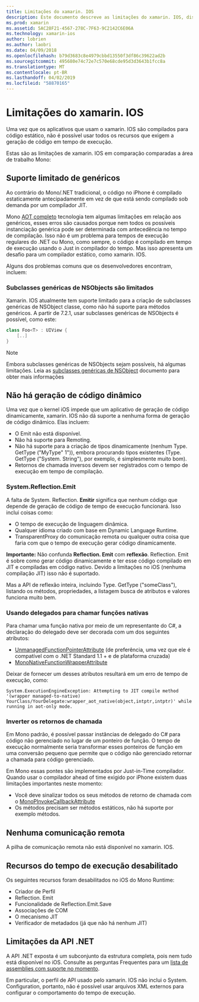 ```yaml
---
title: Limitações do xamarin. IOS
description: Este documento descreve as limitações do xamarin. IOS, discutindo os elementos genéricos, subclasses genéricas de NSObjects, P/Invokes em objetos genéricos e muito mais.
ms.prod: xamarin
ms.assetid: 5AC28F21-4567-278C-7F63-9C2142C6E06A
ms.technology: xamarin-ios
author: lobrien
ms.author: laobri
ms.date: 04/09/2018
ms.openlocfilehash: b79d3683c8e4979cbbd13550f3df86c39622ad2b
ms.sourcegitcommit: 495680e74c72e7c570e68cde95d3d3643b1fcc8a
ms.translationtype: MT
ms.contentlocale: pt-BR
ms.lasthandoff: 04/02/2019
ms.locfileid: "58870165"
---
```

# <a name="limitations-of-xamarinios"></a>Limitações do xamarin. IOS

Uma vez que os aplicativos que usam o xamarin. IOS são compilados para código estático, não é possível usar todos os recursos que exigem a geração de código em tempo de execução.

Estas são as limitações de xamarin. IOS em comparação comparadas a área de trabalho Mono:

 <a name="Limited_Generics_Support" />


## <a name="limited-generics-support"></a>Suporte limitado de genéricos

Ao contrário do Mono/.NET tradicional, o código no iPhone é compilado estaticamente antecipadamente em vez de que está sendo compilado sob demanda por um compilador JIT.

Mono [AOT completo](https://www.mono-project.com/docs/advanced/aot/#full-aot) tecnologia tem algumas limitações em relação aos genéricos, esses erros são causados porque nem todos os possíveis instanciação genérica pode ser determinada com antecedência no tempo de compilação. Isso não é um problema para tempos de execução regulares do .NET ou Mono, como sempre, o código é compilado em tempo de execução usando o Just in compilador do tempo. Mas isso apresenta um desafio para um compilador estático, como xamarin. IOS.

Alguns dos problemas comuns que os desenvolvedores encontram, incluem:

 <a name="Generic_Subclasses_of_NSObjects_are_limited" />


### <a name="generic-subclasses-of-nsobjects-are-limited"></a>Subclasses genéricas de NSObjects são limitados

Xamarin. IOS atualmente tem suporte limitado para a criação de subclasses genéricas de NSObject classe, como não há suporte para métodos genéricos. A partir de 7.2.1, usar subclasses genéricas de NSObjects é possível, como este:

```csharp
class Foo<T> : UIView {
    [..]
}
```

> [!NOTE]
> Embora subclasses genéricas de NSObjects sejam possíveis, há algumas limitações. Leia as [subclasses genéricas de NSObject](~/ios/internals/api-design/nsobject-generics.md) documento para obter mais informações


 <a name="No_Dynamic_Code_Generation" />


## <a name="no-dynamic-code-generation"></a>Não há geração de código dinâmico

Uma vez que o kernel iOS impede que um aplicativo de geração de código dinamicamente, xamarin. IOS não dá suporte a nenhuma forma de geração de código dinâmico. Elas incluem:

-  O Emit não está disponível.
-  Não há suporte para Remoting.
-  Não há suporte para a criação de tipos dinamicamente (nenhum Type. GetType ("MyType" 1")), embora procurando tipos existentes (Type. GetType ("System. String"), por exemplo, é simplesmente muito bom). 
-  Retornos de chamada inversos devem ser registrados com o tempo de execução em tempo de compilação.


 
 <a name="System.Reflection.Emit" />


### <a name="systemreflectionemit"></a>System.Reflection.Emit

A falta de System. Reflection. **Emitir** significa que nenhum código que depende de geração de código de tempo de execução funcionará. Isso inclui coisas como:

-  O tempo de execução de linguagem dinâmica.
-  Qualquer idioma criado com base em Dynamic Language Runtime.
-  TransparentProxy do comunicação remota ou qualquer outra coisa que faria com que o tempo de execução gerar código dinamicamente. 


 **Importante:** Não confunda **Reflection. Emit** com **reflexão**. Reflection. Emit é sobre como gerar código dinamicamente e ter esse código compilado em JIT e compiladas em código nativo. Devido a limitações no iOS (nenhuma compilação JIT) isso não é suportado.

Mas a API de reflexão inteira, incluindo Type. GetType ("someClass"), listando os métodos, propriedades, a listagem busca de atributos e valores funciona muito bem.

### <a name="using-delegates-to-call-native-functions"></a>Usando delegados para chamar funções nativas

Para chamar uma função nativa por meio de um representante do C#, a declaração do delegado deve ser decorada com um dos seguintes atributos:

- [UnmanagedFunctionPointerAttribute](xref:System.Runtime.InteropServices.UnmanagedFunctionPointerAttribute) (de preferência, uma vez que ele é compatível com o .NET Standard 1.1 + e de plataforma cruzada)
- [MonoNativeFunctionWrapperAttribute](xref:ObjCRuntime.MonoNativeFunctionWrapperAttribute)

Deixar de fornecer um desses atributos resultará em um erro de tempo de execução, como:

```
System.ExecutionEngineException: Attempting to JIT compile method '(wrapper managed-to-native) YourClass/YourDelegate:wrapper_aot_native(object,intptr,intptr)' while running in aot-only mode.
```
 
 <a name="Reverse_Callbacks" />


### <a name="reverse-callbacks"></a>Inverter os retornos de chamada

Em Mono padrão, é possível passar instâncias de delegado do C# para código não gerenciado no lugar de um ponteiro de função. O tempo de execução normalmente seria transformar esses ponteiros de função em uma conversão pequeno que permite que o código não gerenciado retornar a chamada para código gerenciado.

Em Mono essas pontes são implementados por Just-in-Time compilador. Quando usar o compilador ahead of time exigido por iPhone existem duas limitações importantes neste momento:

-  Você deve sinalizar todos os seus métodos de retorno de chamada com o [MonoPInvokeCallbackAttribute](xref:ObjCRuntime.MonoPInvokeCallbackAttribute)
-  Os métodos precisam ser métodos estáticos, não há suporte por exemplo métodos.
 
<a name="No_Remoting" />

## <a name="no-remoting"></a>Nenhuma comunicação remota

A pilha de comunicação remota não está disponível no xamarin. IOS.


 <a name="Runtime_Disabled_Features" />


## <a name="runtime-disabled-features"></a>Recursos do tempo de execução desabilitado

Os seguintes recursos foram desabilitados no iOS do Mono Runtime:

-  Criador de Perfil
-  Reflection. Emit
-  Funcionalidade de Reflection.Emit.Save
-  Associações de COM
-  O mecanismo JIT
-  Verificador de metadados (já que não há nenhum JIT)


 <a name=".NET_API_Limitations" />


## <a name="net-api-limitations"></a>Limitações da API .NET

A API .NET exposta é um subconjunto da estrutura completa, pois nem tudo está disponível no iOS. Consulte as perguntas Frequentes para um [lista de assemblies com suporte no momento](~/cross-platform/internals/available-assemblies.md).



Em particular, o perfil de API usado pelo xamarin. IOS não inclui o System. Configuration, portanto, não é possível usar arquivos XML externos para configurar o comportamento do tempo de execução.
